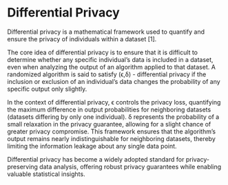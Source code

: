 # Differential Privacy

Differential privacy is a mathematical framework used to quantify and ensure the privacy of individuals within a dataset [1].

The core idea of differential privacy is to ensure that it is difficult to determine whether any specific individual’s data is included in a dataset, even when analyzing the output of an algorithm applied to that dataset. A randomized algorithm is said to satisfy (ϵ,δ) - differential privacy if the inclusion or exclusion of an individual’s data changes the probability of any specific output only slightly.

In the context of differential privacy, ϵ controls the privacy loss, quantifying the maximum difference in output probabilities for neighboring datasets (datasets differing by only one individual). δ represents the probability of a small relaxation in the privacy guarantee, allowing for a slight chance of greater privacy compromise. This framework ensures that the algorithm’s output remains nearly indistinguishable for neighboring datasets, thereby limiting the information leakage about any single data point.

Differential privacy has become a widely adopted standard for privacy-preserving data analysis, offering robust privacy guarantees while enabling valuable statistical insights.


